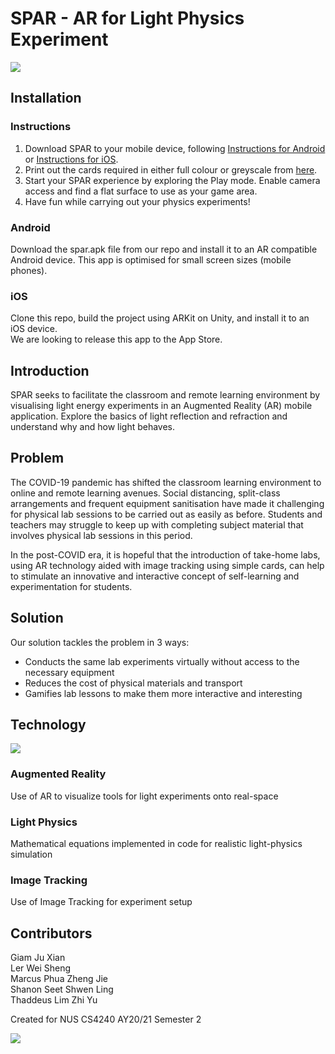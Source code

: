 # SPAR - AR for Light Physics Experiment

![](https://user-images.githubusercontent.com/32394182/114667181-bfb1f000-9d31-11eb-8884-4494e04db801.gif)

## Installation

### Instructions

1. Download SPAR to your mobile device, following [Instructions for Android](#android) or [Instructions for iOS](#ios).
2. Print out the cards required in either full colour or greyscale from [here](printable-cards.pdf).
3. Start your SPAR experience by exploring the Play mode. Enable camera access and find a flat surface to use as your game area.
4. Have fun while carrying out your physics experiments!

### Android

Download the spar.apk file from our repo and install it to an AR compatible Android device. This app is optimised for small screen sizes (mobile phones).

### iOS

Clone this repo, build the project using ARKit on Unity, and install it to an iOS device. <br> We are looking to release this app to the App Store.

## Introduction

SPAR seeks to facilitate the classroom and remote learning environment by visualising light energy experiments in an Augmented Reality (AR) mobile application. Explore the basics of light reflection and refraction and understand why and how light behaves.

## Problem

The COVID-19 pandemic has shifted the classroom learning environment to online and remote learning avenues. Social distancing, split-class arrangements and frequent equipment sanitisation have made it challenging for physical lab sessions to be carried out as easily as before. Students and teachers may struggle to keep up with completing subject material that involves physical lab sessions in this period.

In the post-COVID era, it is hopeful that the introduction of take-home labs, using AR technology aided with image tracking using simple cards, can help to stimulate an innovative and interactive concept of self-learning and experimentation for students.

## Solution

Our solution tackles the problem in 3 ways:

* Conducts the same lab experiments virtually without access to the necessary equipment
* Reduces the cost of physical materials and transport
* Gamifies lab lessons to make them more interactive and interesting

## Technology

![](https://user-images.githubusercontent.com/32394182/114210888-96403f80-9992-11eb-9a70-6c54baa27388.png)

### Augmented Reality

Use of AR to visualize tools for light experiments onto real-space

### Light Physics

Mathematical equations implemented in code for realistic light-physics simulation

### Image Tracking

Use of Image Tracking for experiment setup

## Contributors

Giam Ju Xian  
Ler Wei Sheng  
Marcus Phua Zheng Jie  
Shanon Seet Shwen Ling  
Thaddeus Lim Zhi Yu  

Created for NUS CS4240 AY20/21 Semester 2

![](https://user-images.githubusercontent.com/32394182/114209722-8aa04900-9991-11eb-96a6-7380bac24113.jpg)
